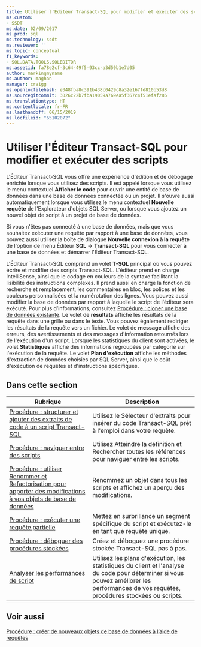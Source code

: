 ```yaml
---
title: Utiliser l'Éditeur Transact-SQL pour modifier et exécuter des scripts | Microsoft Docs
ms.custom:
- SSDT
ms.date: 02/09/2017
ms.prod: sql
ms.technology: ssdt
ms.reviewer: ''
ms.topic: conceptual
f1_keywords:
- SQL.DATA.TOOLS.SQLEDITOR
ms.assetid: fa78e2cf-3c64-49f5-93cc-a3d50b1e7d05
author: markingmyname
ms.author: maghan
manager: craigg
ms.openlocfilehash: e348fba8c391b438c0429c8a32e167fd810b53d8
ms.sourcegitcommit: 3026c22b7fba19059a769ea5f367c4f51efaf286
ms.translationtype: HT
ms.contentlocale: fr-FR
ms.lasthandoff: 06/15/2019
ms.locfileid: "65102072"
---
```

# <a name="use-transact-sql-editor-to-edit-and-execute-scripts"></a>Utiliser l'Éditeur Transact-SQL pour modifier et exécuter des scripts
L'Éditeur Transact\-SQL vous offre une expérience d'édition et de débogage enrichie lorsque vous utilisez des scripts. Il est appelé lorsque vous utilisez le menu contextuel **Afficher le code** pour ouvrir une entité de base de données dans une base de données connectée ou un projet. Il s'ouvre aussi automatiquement lorsque vous utilisez le menu contextuel **Nouvelle requête** de l'Explorateur d'objets SQL Server, ou lorsque vous ajoutez un nouvel objet de script à un projet de base de données.  
  
Si vous n'êtes pas connecté à une base de données, mais que vous souhaitez exécuter une requête par rapport à une base de données, vous pouvez aussi utiliser la boîte de dialogue **Nouvelle connexion à la requête** de l'option de menu Éditeur **SQL** ->  **Transact\-SQL** pour vous connecter à une base de données et démarrer l'Éditeur Transact\-SQL.  
  
L'Éditeur Transact\-SQL comprend un volet **T-SQL** principal où vous pouvez écrire et modifier des scripts Transact\-SQL. L'éditeur prend en charge IntelliSense, ainsi que le codage en couleurs de la syntaxe facilitant la lisibilité des instructions complexes. Il prend aussi en charge la fonction de recherche et remplacement, les commentaires en bloc, les polices et les couleurs personnalisées et la numérotation des lignes. Vous pouvez aussi modifier la base de données par rapport à laquelle le script de l'éditeur sera exécuté. Pour plus d’informations, consultez [Procédure : cloner une base de données existante](../ssdt/how-to-clone-an-existing-database.md). Le volet de **résultats** affiche les résultats de la requête dans une grille ou dans le texte. Vous pouvez également rediriger les résultats de la requête vers un fichier. Le volet de **message** affiche des erreurs, des avertissements et des messages d'information retournés lors de l'exécution d'un script. Lorsque les statistiques du client sont activées, le volet **Statistiques** affiche des informations regroupées par catégorie sur l'exécution de la requête. Le volet **Plan d'exécution** affiche les méthodes d'extraction de données choisies par SQL Server, ainsi que le coût d'exécution de requêtes et d'instructions spécifiques.  
  
## <a name="in-this-section"></a>Dans cette section  
  
|Rubrique|Description|  
|---------|---------------|  
|[Procédure : structurer et ajouter des extraits de code à un script Transact-SQL](../ssdt/how-to-outline-and-add-snippets-to-transact-sql-script.md)|Utilisez le Sélecteur d'extraits pour insérer du code Transact\-SQL prêt à l'emploi dans votre requête.|  
|[Procédure : naviguer entre des scripts](../ssdt/how-to-navigate-between-scripts.md)|Utilisez Atteindre la définition et Rechercher toutes les références pour naviguer entre les scripts.|  
|[Procédure : utiliser Renommer et Refactorisation pour apporter des modifications à vos objets de base de données](../ssdt/how-to-use-rename-and-refactoring-to-make-changes-to-your-database-objects.md)|Renommez un objet dans tous les scripts et affichez un aperçu des modifications.|  
|[Procédure : exécuter une requête partielle](../ssdt/how-to-execute-a-partial-query.md)|Mettez en surbrillance un segment spécifique du script et exécutez-le en tant que requête unique.|  
|[Procédure : déboguer des procédures stockées](../ssdt/how-to-debug-stored-procedures.md)|Créez et déboguez une procédure stockée Transact\-SQL pas à pas.|  
|[Analyser les performances de script](../ssdt/analyze-script-performance.md)|Utilisez les plans d'exécution, les statistiques du client et l'analyse du code pour déterminer si vous pouvez améliorer les performances de vos requêtes, procédures stockées ou scripts.|  
  
## <a name="see-also"></a>Voir aussi  
[Procédure : créer de nouveaux objets de base de données à l’aide de requêtes](../ssdt/how-to-create-new-database-objects-using-queries.md)  
  
